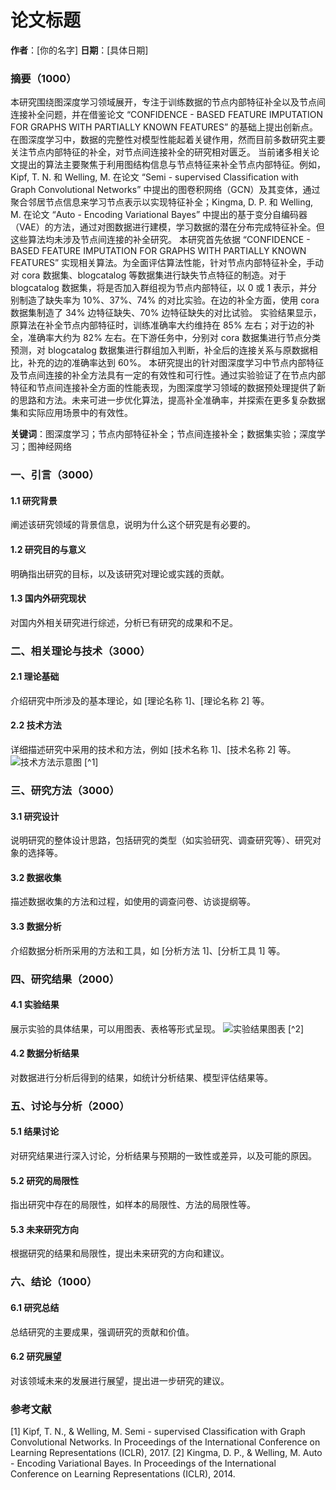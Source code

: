 # 论文标题

**作者**：[你的名字]
**日期**：[具体日期]

### 摘要（1000）

本研究围绕图深度学习领域展开，专注于训练数据的节点内部特征补全以及节点间连接补全问题，并在借鉴论文 “CONFIDENCE - BASED FEATURE IMPUTATION FOR GRAPHS WITH PARTIALLY KNOWN FEATURES” 的基础上提出创新点。在图深度学习中，数据的完整性对模型性能起着关键作用，然而目前多数研究主要关注节点内部特征的补全，对节点间连接补全的研究相对匮乏。
当前诸多相关论文提出的算法主要聚焦于利用图结构信息与节点特征来补全节点内部特征。例如，Kipf, T. N. 和 Welling, M. 在论文 “Semi - supervised Classification with Graph Convolutional Networks” 中提出的图卷积网络（GCN）及其变体，通过聚合邻居节点信息来学习节点表示以实现特征补全；Kingma, D. P. 和 Welling, M. 在论文 “Auto - Encoding Variational Bayes” 中提出的基于变分自编码器（VAE）的方法，通过对图数据进行建模，学习数据的潜在分布完成特征补全。但这些算法均未涉及节点间连接的补全研究。
本研究首先依据 “CONFIDENCE - BASED FEATURE IMPUTATION FOR GRAPHS WITH PARTIALLY KNOWN FEATURES” 实现相关算法。为全面评估算法性能，针对节点内部特征补全，手动对 cora 数据集、blogcatalog 等数据集进行缺失节点特征的制造。对于 blogcatalog 数据集，将是否加入群组视为节点内部特征，以 0 或 1 表示，并分别制造了缺失率为 10%、37%、74% 的对比实验。在边的补全方面，使用 cora 数据集制造了 34% 边特征缺失、70% 边特征缺失的对比试验。
实验结果显示，原算法在补全节点内部特征时，训练准确率大约维持在 85% 左右；对于边的补全，准确率大约为 82% 左右。在下游任务中，分别对 cora 数据集进行节点分类预测，对 blogcatalog 数据集进行群组加入判断，补全后的连接关系与原数据相比，补充的边的准确率达到 60%。
本研究提出的针对图深度学习中节点内部特征及节点间连接的补全方法具有一定的有效性和可行性。通过实验验证了在节点内部特征和节点间连接补全方面的性能表现，为图深度学习领域的数据预处理提供了新的思路和方法。未来可进一步优化算法，提高补全准确率，并探索在更多复杂数据集和实际应用场景中的有效性。


**关键词**：图深度学习；节点内部特征补全；节点间连接补全；数据集实验；深度学习；图神经网络

### 一、引言（3000）
#### 1.1 研究背景
阐述该研究领域的背景信息，说明为什么这个研究是有必要的。

#### 1.2 研究目的与意义
明确指出研究的目标，以及该研究对理论或实践的贡献。

#### 1.3 国内外研究现状
对国内外相关研究进行综述，分析已有研究的成果和不足。

### 二、相关理论与技术（3000）
#### 2.1 理论基础
介绍研究中所涉及的基本理论，如 [理论名称 1]、[理论名称 2] 等。

#### 2.2 技术方法
详细描述研究中采用的技术和方法，例如 [技术名称 1]、[技术名称 2] 等。
![技术方法示意图](path/to/your/image.png) [^1]

### 三、研究方法（3000）
#### 3.1 研究设计
说明研究的整体设计思路，包括研究的类型（如实验研究、调查研究等）、研究对象的选择等。

#### 3.2 数据收集
描述数据收集的方法和过程，如使用的调查问卷、访谈提纲等。

#### 3.3 数据分析
介绍数据分析所采用的方法和工具，如 [分析方法 1]、[分析工具 1] 等。

### 四、研究结果（2000）
#### 4.1 实验结果
展示实验的具体结果，可以用图表、表格等形式呈现。
![实验结果图表](path/to/your/result_image.png) [^2]

#### 4.2 数据分析结果
对数据进行分析后得到的结果，如统计分析结果、模型评估结果等。

### 五、讨论与分析（2000）
#### 5.1 结果讨论
对研究结果进行深入讨论，分析结果与预期的一致性或差异，以及可能的原因。

#### 5.2 研究的局限性
指出研究中存在的局限性，如样本的局限性、方法的局限性等。

#### 5.3 未来研究方向
根据研究的结果和局限性，提出未来研究的方向和建议。

### 六、结论（1000）
#### 6.1 研究总结
总结研究的主要成果，强调研究的贡献和价值。

#### 6.2 研究展望
对该领域未来的发展进行展望，提出进一步研究的建议。

### 参考文献
[1] Kipf, T. N., & Welling, M. Semi - supervised Classification with Graph Convolutional Networks. In Proceedings of the International Conference on Learning Representations (ICLR), 2017.
[2] Kingma, D. P., & Welling, M. Auto - Encoding Variational Bayes. In Proceedings of the International Conference on Learning Representations (ICLR), 2014.
